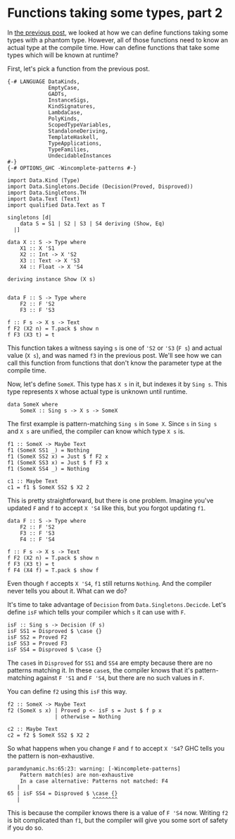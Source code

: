 # Functions taking some types, part 2

In [the previous post](./take_some_types1.html), we looked at how we can define functions taking some types with a phantom type. However, all of those functions need to know an actual type at the compile time. How can define functions that take some types which will be known at runtime?

First, let's pick a function from the previous post.

```
{-# LANGUAGE DataKinds,
             EmptyCase,
             GADTs,
             InstanceSigs,
             KindSignatures,
             LambdaCase,
             PolyKinds,
             ScopedTypeVariables,
             StandaloneDeriving,
             TemplateHaskell,
             TypeApplications,
             TypeFamilies,
             UndecidableInstances
#-}
{-# OPTIONS_GHC -Wincomplete-patterns #-}

import Data.Kind (Type)
import Data.Singletons.Decide (Decision(Proved, Disproved))
import Data.Singletons.TH
import Data.Text (Text)
import qualified Data.Text as T

singletons [d|
    data S = S1 | S2 | S3 | S4 deriving (Show, Eq)
  |]

data X :: S -> Type where
    X1 :: X 'S1
    X2 :: Int -> X 'S2
    X3 :: Text -> X 'S3
    X4 :: Float -> X 'S4

deriving instance Show (X s)


data F :: S -> Type where
    F2 :: F 'S2
    F3 :: F 'S3

f :: F s -> X s -> Text
f F2 (X2 n) = T.pack $ show n
f F3 (X3 t) = t
```

This function takes a witness saying `s` is one of `'S2` or `'S3` (`F s`) and actual value (`X s`), and was named `f3` in the previous post. We'll see how we can call this function from functions that don't know the parameter type at the compile time.

Now, let's define `SomeX`. This type has `X s` in it, but indexes it by `Sing s`. This type represents `X` whose actual type is unknown until runtime.

```
data SomeX where
    SomeX :: Sing s -> X s -> SomeX
```

The first example is pattern-matching `Sing s` in `Some X`. Since `s` in `Sing s` and `X s` are unified, the compiler can know which type `X s` is.

```
f1 :: SomeX -> Maybe Text
f1 (SomeX SS1 _) = Nothing
f1 (SomeX SS2 x) = Just $ f F2 x
f1 (SomeX SS3 x) = Just $ f F3 x
f1 (SomeX SS4 _) = Nothing

c1 :: Maybe Text
c1 = f1 $ SomeX SS2 $ X2 2
```

This is pretty straightforward, but there is one problem. Imagine you've updated `F` and `f` to accept `X 'S4` like this, but you forgot updating `f1`.

```
data F :: S -> Type where
    F2 :: F 'S2
    F3 :: F 'S3
    F4 :: F 'S4

f :: F s -> X s -> Text
f F2 (X2 n) = T.pack $ show n
f F3 (X3 t) = t
f F4 (X4 f) = T.pack $ show f
```

Even though `f` accepts `X 'S4`, `f1` still returns `Nothing`. And the compiler never tells you about it. What can we do?

It's time to take advantage of `Decision` from `Data.Singletons.Decicde`. Let's define `isF` which tells your compiler which `s` it can use with `F`.

```
isF :: Sing s -> Decision (F s)
isF SS1 = Disproved $ \case {}
isF SS2 = Proved F2
isF SS3 = Proved F3
isF SS4 = Disproved $ \case {}
```

The `case`s in `Disproved` for `SS1` and `SS4` are empty because there are no patterns matching it. In these `case`s, the compiler knows that it's pattern-matching against `F 'S1` and `F 'S4`, but there are no such values in `F`.

You can define `f2` using this `isF` this way.

```
f2 :: SomeX -> Maybe Text
f2 (SomeX s x) | Proved p <- isF s = Just $ f p x
               | otherwise = Nothing

c2 :: Maybe Text
c2 = f2 $ SomeX SS2 $ X2 2
```

So what happens when you change `F` and `f` to accept `X 'S4`? GHC tells you the pattern is non-exhaustive.

```
paramdynamic.hs:65:23: warning: [-Wincomplete-patterns]
    Pattern match(es) are non-exhaustive
    In a case alternative: Patterns not matched: F4
   |
65 | isF SS4 = Disproved $ \case {}
   |                       ^^^^^^^^
```

This is because the compiler knows there is a value of `F 'S4` now. Writing `f2` is bit complicated than `f1`, but the compiler will give you some sort of safety if you do so.
